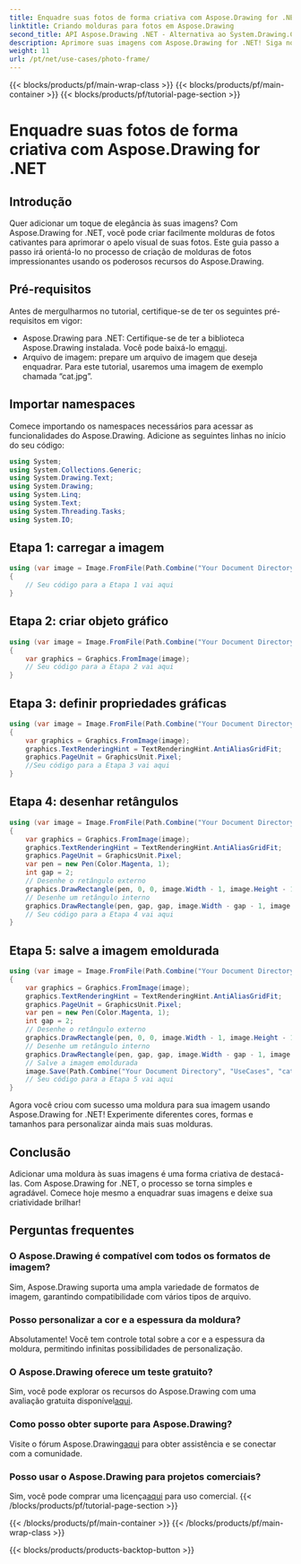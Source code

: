 ```yaml
---
title: Enquadre suas fotos de forma criativa com Aspose.Drawing for .NET
linktitle: Criando molduras para fotos em Aspose.Drawing
second_title: API Aspose.Drawing .NET - Alternativa ao System.Drawing.Common
description: Aprimore suas imagens com Aspose.Drawing for .NET! Siga nosso guia passo a passo para criar molduras de fotos impressionantes. Explore Aspose.Drawing para .NET agora!
weight: 11
url: /pt/net/use-cases/photo-frame/
---
```


{{< blocks/products/pf/main-wrap-class >}}
{{< blocks/products/pf/main-container >}}
{{< blocks/products/pf/tutorial-page-section >}}

# Enquadre suas fotos de forma criativa com Aspose.Drawing for .NET

## Introdução
Quer adicionar um toque de elegância às suas imagens? Com Aspose.Drawing for .NET, você pode criar facilmente molduras de fotos cativantes para aprimorar o apelo visual de suas fotos. Este guia passo a passo irá orientá-lo no processo de criação de molduras de fotos impressionantes usando os poderosos recursos do Aspose.Drawing.
## Pré-requisitos
Antes de mergulharmos no tutorial, certifique-se de ter os seguintes pré-requisitos em vigor:
-  Aspose.Drawing para .NET: Certifique-se de ter a biblioteca Aspose.Drawing instalada. Você pode baixá-lo em[aqui](https://releases.aspose.com/drawing/net/).
- Arquivo de imagem: prepare um arquivo de imagem que deseja enquadrar. Para este tutorial, usaremos uma imagem de exemplo chamada “cat.jpg”.
## Importar namespaces
Comece importando os namespaces necessários para acessar as funcionalidades do Aspose.Drawing. Adicione as seguintes linhas no início do seu código:
```csharp
using System;
using System.Collections.Generic;
using System.Drawing.Text;
using System.Drawing;
using System.Linq;
using System.Text;
using System.Threading.Tasks;
using System.IO;
```
## Etapa 1: carregar a imagem
```csharp
using (var image = Image.FromFile(Path.Combine("Your Document Directory", "UseCases", "cat.jpg")))
{
    // Seu código para a Etapa 1 vai aqui
}
```
## Etapa 2: criar objeto gráfico
```csharp
using (var image = Image.FromFile(Path.Combine("Your Document Directory", "UseCases", "cat.jpg")))
{
    var graphics = Graphics.FromImage(image);
    // Seu código para a Etapa 2 vai aqui
}
```
## Etapa 3: definir propriedades gráficas
```csharp
using (var image = Image.FromFile(Path.Combine("Your Document Directory", "UseCases", "cat.jpg")))
{
    var graphics = Graphics.FromImage(image);
    graphics.TextRenderingHint = TextRenderingHint.AntiAliasGridFit;
    graphics.PageUnit = GraphicsUnit.Pixel;
    //Seu código para a Etapa 3 vai aqui
}
```
## Etapa 4: desenhar retângulos
```csharp
using (var image = Image.FromFile(Path.Combine("Your Document Directory", "UseCases", "cat.jpg")))
{
    var graphics = Graphics.FromImage(image);
    graphics.TextRenderingHint = TextRenderingHint.AntiAliasGridFit;
    graphics.PageUnit = GraphicsUnit.Pixel;
    var pen = new Pen(Color.Magenta, 1);
    int gap = 2;
    // Desenhe o retângulo externo
    graphics.DrawRectangle(pen, 0, 0, image.Width - 1, image.Height - 1);
    // Desenhe um retângulo interno
    graphics.DrawRectangle(pen, gap, gap, image.Width - gap - 1, image.Height - gap - 1);
    // Seu código para a Etapa 4 vai aqui
}
```
## Etapa 5: salve a imagem emoldurada
```csharp
using (var image = Image.FromFile(Path.Combine("Your Document Directory", "UseCases", "cat.jpg")))
{
    var graphics = Graphics.FromImage(image);
    graphics.TextRenderingHint = TextRenderingHint.AntiAliasGridFit;
    graphics.PageUnit = GraphicsUnit.Pixel;
    var pen = new Pen(Color.Magenta, 1);
    int gap = 2;
    // Desenhe o retângulo externo
    graphics.DrawRectangle(pen, 0, 0, image.Width - 1, image.Height - 1);
    // Desenhe um retângulo interno
    graphics.DrawRectangle(pen, gap, gap, image.Width - gap - 1, image.Height - gap - 1);
    // Salve a imagem emoldurada
    image.Save(Path.Combine("Your Document Directory", "UseCases", "cat_with_honor_out.jpg"));
    // Seu código para a Etapa 5 vai aqui
}
```
Agora você criou com sucesso uma moldura para sua imagem usando Aspose.Drawing for .NET! Experimente diferentes cores, formas e tamanhos para personalizar ainda mais suas molduras.
## Conclusão
Adicionar uma moldura às suas imagens é uma forma criativa de destacá-las. Com Aspose.Drawing for .NET, o processo se torna simples e agradável. Comece hoje mesmo a enquadrar suas imagens e deixe sua criatividade brilhar!
## Perguntas frequentes
### O Aspose.Drawing é compatível com todos os formatos de imagem?
Sim, Aspose.Drawing suporta uma ampla variedade de formatos de imagem, garantindo compatibilidade com vários tipos de arquivo.
### Posso personalizar a cor e a espessura da moldura?
Absolutamente! Você tem controle total sobre a cor e a espessura da moldura, permitindo infinitas possibilidades de personalização.
### O Aspose.Drawing oferece um teste gratuito?
 Sim, você pode explorar os recursos do Aspose.Drawing com uma avaliação gratuita disponível[aqui](https://releases.aspose.com/).
### Como posso obter suporte para Aspose.Drawing?
 Visite o fórum Aspose.Drawing[aqui](https://forum.aspose.com/c/diagram/17) para obter assistência e se conectar com a comunidade.
### Posso usar o Aspose.Drawing para projetos comerciais?
 Sim, você pode comprar uma licença[aqui](https://purchase.aspose.com/buy) para uso comercial.
{{< /blocks/products/pf/tutorial-page-section >}}

{{< /blocks/products/pf/main-container >}}
{{< /blocks/products/pf/main-wrap-class >}}

{{< blocks/products/products-backtop-button >}}
